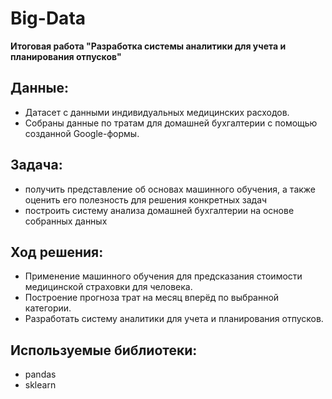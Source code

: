 # Big-Data
**Итоговая работа "Разработка системы аналитики для учета и планирования отпусков"**

## Данные:
- Датасет с данными индивидуальных медицинских расходов.
- Собраны данные по тратам для домашней бухгалтерии с помощью созданной Google-формы.

## Задача:
- получить представление об основах машинного обучения, а также оценить его полезность для решения конкретных задач
- построить систему анализа домашней бухгалтерии на основе собранных данных

## Ход решения:
- Применение машинного обучения для предсказания стоимости медицинской страховки для человека.
- Построение прогноза трат на месяц вперёд по выбранной категории.
- Разработать систему аналитики для учета и планирования отпусков.

## Используемые библиотеки:
- pandas
- sklearn


